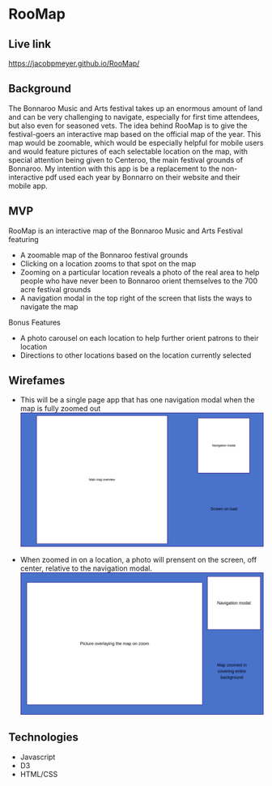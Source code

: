 # RooMap

## Live link 
https://jacobpmeyer.github.io/RooMap/

## Background
The Bonnaroo Music and Arts festival takes up an enormous amount of land and can be very challenging to navigate, especially for first time attendees, but also even for seasoned vets. The idea behind RooMap is to give the festival-goers an interactive map based on the official map of the year. This map would be zoomable, which would be especially helpful for mobile users and would feature pictures of each selectable location on the map, with special attention being given to Centeroo, the main festival grounds of Bonnaroo. My intention with this app is be a replacement to the non-interactive pdf used each year by Bonnarro on their website and their mobile app.

## MVP
RooMap is an interactive map of the Bonnaroo Music and Arts Festival featuring
- A zoomable map of the Bonnaroo festival grounds
- Clicking on a location zooms to that spot on the map
- Zooming on a particular location reveals a photo of the real area to help people who have never been to Bonnaroo orient themselves to the 700 acre festival grounds
-  A navigation modal in the top right of the screen that lists the ways to navigate the map

Bonus Features
- A photo carousel on each location to help further orient patrons to their location
- Directions to other locations based on the location currently selected

## Wirefames
- This will be a single page app that has one navigation modal when the map is fully zoomed out
![Roo map zoomed out](https://github.com/jacobpmeyer/RooMap/blob/master/documents/roomap_wireframe_main.png?raw=true "Map on first load")

- When zoomed in on a location, a photo will prensent on the screen, off center, relative to the navigation modal.
![Roo map zoomed in](https://github.com/jacobpmeyer/RooMap/blob/master/documents/roomap_wireframe_zoomed.png?raw=true "Map when zoomed on location")

## Technologies
- Javascript
- D3
- HTML/CSS
